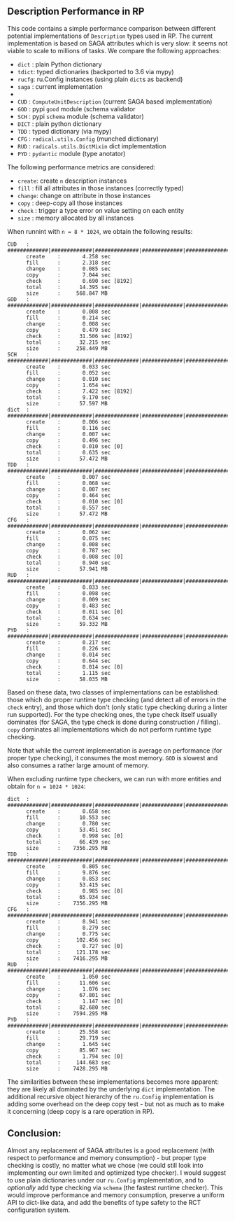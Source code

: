 
Description Performance in RP
-----------------------------

This code contains a simple performance comparison between different potential
implementations of `Description` types used in RP.  The current implementation
is based on SAGA attributes which is very slow: it seems not viable to scale to
millions of tasks.  We compare the following approaches:

  - `dict` : plain Python dictionary
  - `tdict`: typed dictionaries (backported to 3.6 via mypy)
  - `rucfg`: ru.Config instances (using plain `dict`s as backend)
  - `saga` : current implementation
  -
  - `CUD`  : `ComputeUnitDescription` (current SAGA based implementation)
  - `GOD`  : pypi `good` module (schema validator
  - `SCH`  : pypi `schema` module (schema validator)
  - `DICT` : plain python dictionary
  - `TDD`  : typed dictionary (via mypy)
  - `CFG`  : `radical.utils.Config` (munched dictionary)
  - `RUD`  : `radicals.utils.DictMixin` dict implementation
  - `PYD`  : `pydantic` module (type anotator)

The following performance metrics are considered:

  - `create`: create `n` description instances
  - `fill`  : fill all attributes in those instances (correctly typed)
  - `change`: change on attribute in those instances
  - `copy`  : deep-copy all those instances
  - `check` : trigger a type error on value setting on each entity
  - `size`  : memory allocated by all instances

When runnint with `n = 8 * 1024`, we obtain the following results:

```
CUD   : #############|#############|##############|#############|###############
      create    :       4.258 sec
      fill      :       2.318 sec
      change    :       0.085 sec
      copy      :       7.044 sec
      check     :       0.690 sec [8192]
      total     :      14.395 sec
      size      :     568.847 MB
GOD   : #############|#############|##############|#############|###############
      create    :       0.008 sec
      fill      :       0.214 sec
      change    :       0.008 sec
      copy      :       0.479 sec
      check     :      31.506 sec [8192]
      total     :      32.215 sec
      size      :     258.449 MB
SCH   : #############|#############|##############|#############|###############
      create    :       0.033 sec
      fill      :       0.052 sec
      change    :       0.010 sec
      copy      :       1.654 sec
      check     :       7.422 sec [8192]
      total     :       9.170 sec
      size      :      57.597 MB
dict  : #############|#############|##############|#############|###############
      create    :       0.006 sec
      fill      :       0.116 sec
      change    :       0.007 sec
      copy      :       0.496 sec
      check     :       0.010 sec [0]
      total     :       0.635 sec
      size      :      57.472 MB
TDD   : #############|#############|##############|#############|###############
      create    :       0.007 sec
      fill      :       0.068 sec
      change    :       0.007 sec
      copy      :       0.464 sec
      check     :       0.010 sec [0]
      total     :       0.557 sec
      size      :      57.472 MB
CFG   : #############|#############|##############|#############|###############
      create    :       0.062 sec
      fill      :       0.075 sec
      change    :       0.008 sec
      copy      :       0.787 sec
      check     :       0.008 sec [0]
      total     :       0.940 sec
      size      :      57.941 MB
RUD   : #############|#############|##############|#############|###############
      create    :       0.033 sec
      fill      :       0.098 sec
      change    :       0.009 sec
      copy      :       0.483 sec
      check     :       0.011 sec [0]
      total     :       0.634 sec
      size      :      59.332 MB
PYD   : #############|#############|##############|#############|###############
      create    :       0.217 sec
      fill      :       0.226 sec
      change    :       0.014 sec
      copy      :       0.644 sec
      check     :       0.014 sec [0]
      total     :       1.115 sec
      size      :      58.035 MB
```

Based on these data, two classes of implementations can be established: those
which do proper runtime type checking (and detect all of errors in the `check`
entry), and those which don't (only static type checking during a linter run
supported).  For the type checking ones, the type check itself usually dominates
(for SAGA, the type check is done during construction / filling).  `copy`
dominates all implementations which do not perform runtime type checking.

Note that while the current implementation is average on performance (for proper
type checking), it consumes the most memory.  `GOD` is slowest and also consumes
a rather large amount of memory.

When excluding runtime type checkers, we can run with more entities and obtain
for `n = 1024 * 1024`:

```
dict  : #############|#############|##############|#############|###############
      create    :       0.658 sec
      fill      :      10.553 sec
      change    :       0.780 sec
      copy      :      53.451 sec
      check     :       0.998 sec [0]
      total     :      66.439 sec
      size      :    7356.295 MB
TDD   : #############|#############|##############|#############|###############
      create    :       0.805 sec
      fill      :       9.876 sec
      change    :       0.853 sec
      copy      :      53.415 sec
      check     :       0.985 sec [0]
      total     :      65.934 sec
      size      :    7356.295 MB
CFG   : #############|#############|##############|#############|###############
      create    :       8.941 sec
      fill      :       8.279 sec
      change    :       0.775 sec
      copy      :     102.456 sec
      check     :       0.727 sec [0]
      total     :     121.178 sec
      size      :    7416.295 MB
RUD   : #############|#############|##############|#############|###############
      create    :       1.050 sec
      fill      :      11.606 sec
      change    :       1.076 sec
      copy      :      67.801 sec
      check     :       1.147 sec [0]
      total     :      82.680 sec
      size      :    7594.295 MB
PYD   : #############|#############|##############|#############|###############
      create    :      25.558 sec
      fill      :      29.719 sec
      change    :       1.645 sec
      copy      :      85.967 sec
      check     :       1.794 sec [0]
      total     :     144.683 sec
      size      :    7428.295 MB
```

The similarities between these implementations becomes more apparent: they
are likely all dominated by the underlying `dict` implementation.  The
additional recursive object hierarchy of the `ru.Config` implementation is
adding some overhead on the deep copy test - but not as much as to make it
concerning (deep copy is a rare operation in RP).

Conclusion:
-----------

Almost any replacement of SAGA attributes is a good replacement (with respect to
performance and memory consumption) - but proper type checking is costly, no
matter what we chose (we could still look into implementing our own limited and
optimized type checker).  I would suggest to use plain dictionaries under our
`ru.Config` implementation, and to *optionally* add type checking via `schema`
(the fastest runtime checker).  This would improve performance and memory
consumption, preserve a uniform API to dict-like data, and add the benefits of
type safety to the RCT configuration system.


